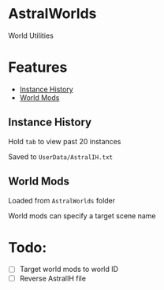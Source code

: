 # AstralWorlds
World Utilities

# Features
- [Instance History](#Instance-History)
- [World Mods](#World-Mods)

## Instance History
Hold `tab` to view past 20 instances

Saved to `UserData/AstralIH.txt`

## World Mods
Loaded from `AstralWorlds` folder

World mods can specify a target scene name

# Todo:
- [ ] Target world mods to world ID
- [ ] Reverse AstralIH file
